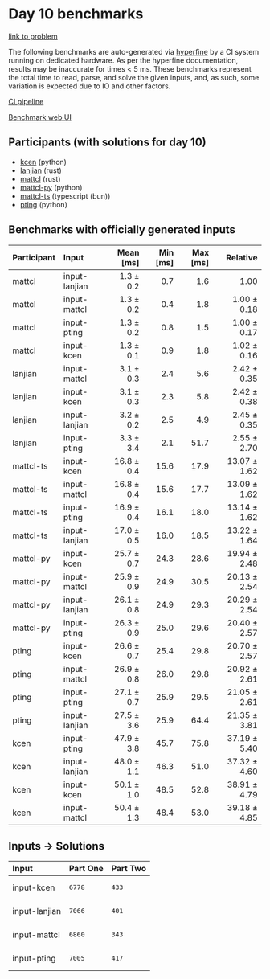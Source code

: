 # Day 10 benchmarks

[link to problem](https://adventofcode.com/2023/day/10)

The following benchmarks are auto-generated via
[hyperfine](https://github.com/sharkdp/hyperfine) by a CI system running on
dedicated hardware. As per the hyperfine documentation, results may be
inaccurate for times < 5 ms. These benchmarks represent the total time to read,
parse, and solve the given inputs, and, as such, some variation is expected due
to IO and other factors.

[CI pipeline](http://ci.papercode.net:8080/teams/main/pipelines/aoc2023)

[Benchmark web UI](https://aoc.ancalagon.black)


## Participants (with solutions for day 10)

- [kcen](https://github.com/kcen/aoc2023) (python)
- [lanjian](https://github.com/lanjian/aoc-2023) (rust)
- [mattcl](https://github.com/mattcl/aoc2023) (rust)
- [mattcl-py](https://github.com/mattcl/aoc2023-py) (python)
- [mattcl-ts](https://github.com/mattcl/aoc2023-js) (typescript (bun))
- [pting](https://github.com/pting/aoc2023) (python)


## Benchmarks with officially generated inputs

| Participant | Input | Mean [ms] | Min [ms] | Max [ms] | Relative |
|:---|:---|---:|---:|---:|---:|
| mattcl | input-lanjian | 1.3 ± 0.2 | 0.7 | 1.6 | 1.00 |
| mattcl | input-mattcl | 1.3 ± 0.2 | 0.4 | 1.8 | 1.00 ± 0.18 |
| mattcl | input-pting | 1.3 ± 0.2 | 0.8 | 1.5 | 1.00 ± 0.17 |
| mattcl | input-kcen | 1.3 ± 0.1 | 0.9 | 1.8 | 1.02 ± 0.16 |
| lanjian | input-mattcl | 3.1 ± 0.3 | 2.4 | 5.6 | 2.42 ± 0.35 |
| lanjian | input-kcen | 3.1 ± 0.3 | 2.3 | 5.8 | 2.42 ± 0.38 |
| lanjian | input-lanjian | 3.2 ± 0.2 | 2.5 | 4.9 | 2.45 ± 0.35 |
| lanjian | input-pting | 3.3 ± 3.4 | 2.1 | 51.7 | 2.55 ± 2.70 |
| mattcl-ts | input-kcen | 16.8 ± 0.4 | 15.6 | 17.9 | 13.07 ± 1.62 |
| mattcl-ts | input-mattcl | 16.8 ± 0.4 | 15.6 | 17.7 | 13.09 ± 1.62 |
| mattcl-ts | input-pting | 16.9 ± 0.4 | 16.1 | 18.0 | 13.14 ± 1.62 |
| mattcl-ts | input-lanjian | 17.0 ± 0.5 | 16.0 | 18.5 | 13.22 ± 1.64 |
| mattcl-py | input-kcen | 25.7 ± 0.7 | 24.3 | 28.6 | 19.94 ± 2.48 |
| mattcl-py | input-mattcl | 25.9 ± 0.9 | 24.9 | 30.5 | 20.13 ± 2.54 |
| mattcl-py | input-lanjian | 26.1 ± 0.8 | 24.9 | 29.3 | 20.29 ± 2.54 |
| mattcl-py | input-pting | 26.3 ± 0.9 | 25.0 | 29.6 | 20.40 ± 2.57 |
| pting | input-kcen | 26.6 ± 0.7 | 25.4 | 29.8 | 20.70 ± 2.57 |
| pting | input-mattcl | 26.9 ± 0.8 | 26.0 | 29.8 | 20.92 ± 2.61 |
| pting | input-pting | 27.1 ± 0.7 | 25.9 | 29.5 | 21.05 ± 2.61 |
| pting | input-lanjian | 27.5 ± 3.6 | 25.9 | 64.4 | 21.35 ± 3.81 |
| kcen | input-pting | 47.9 ± 3.8 | 45.7 | 75.8 | 37.19 ± 5.40 |
| kcen | input-lanjian | 48.0 ± 1.1 | 46.3 | 51.0 | 37.32 ± 4.60 |
| kcen | input-kcen | 50.1 ± 1.0 | 48.5 | 52.8 | 38.91 ± 4.79 |
| kcen | input-mattcl | 50.4 ± 1.3 | 48.4 | 53.0 | 39.18 ± 4.85 |


## Inputs -> Solutions

| Input | Part One | Part Two |
|:---|:---|:---|
|input-kcen|<pre>6778</pre>|<pre>433</pre>|
|input-lanjian|<pre>7066</pre>|<pre>401</pre>|
|input-mattcl|<pre>6860</pre>|<pre>343</pre>|
|input-pting|<pre>7005</pre>|<pre>417</pre>|